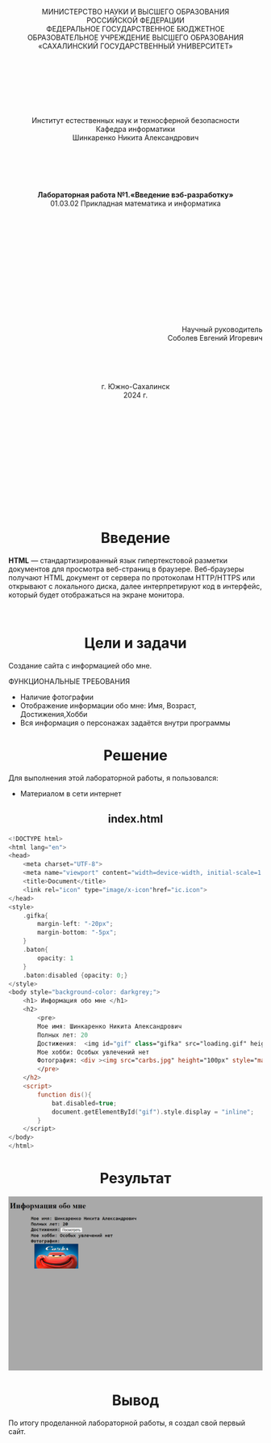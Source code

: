 <p align = "center">МИНИСТЕРСТВО НАУКИ И ВЫСШЕГО ОБРАЗОВАНИЯ<br>
РОССИЙСКОЙ ФЕДЕРАЦИИ<br>
ФЕДЕРАЛЬНОЕ ГОСУДАРСТВЕННОЕ БЮДЖЕТНОЕ<br>
ОБРАЗОВАТЕЛЬНОЕ УЧРЕЖДЕНИЕ ВЫСШЕГО ОБРАЗОВАНИЯ<br>
«САХАЛИНСКИЙ ГОСУДАРСТВЕННЫЙ УНИВЕРСИТЕТ»</p>
<br><br><br><br><br><br>
<p align = "center">Институт естественных наук и техносферной безопасности<br>Кафедра информатики<br>Шинкаренко Никита Александрович</p>
<br><br><br>
<p align = "center"><br><strong>Лабораторная работа №1.«Введение вэб-разработку»</strong><br>01.03.02 Прикладная математика и информатика</p>
<br><br><br><br><br><br><br><br><br><br><br><br>
<p align = "right">Научный руководитель<br>
Соболев Евгений Игоревич</p>
<br><br><br>
<p align = "center">г. Южно-Сахалинск<br>2024 г.</p>
<br><br><br><br><br><br><br><br><br><br><br><br>

<h1 align = "center">Введение</h1>

<p><b>HTML</b> — стандартизированный язык гипертекстовой разметки документов для просмотра веб-страниц в браузере. Веб-браузеры получают HTML документ от сервера по протоколам HTTP/HTTPS или открывают с локального диска, далее интерпретируют код в интерфейс, который будет отображаться на экране монитора.</p>


<br>
<h1 align = "center">Цели и задачи</h1>


<p>Создание сайта с информацией обо мне.</p>

<p>ФУНКЦИОНАЛЬНЫЕ ТРЕБОВАНИЯ</p>
<ul>
<li>Наличие фотографии</li>
<li>Отображение информации обо мне: Имя, Возраст, Достижения,Хобби</li>
<li>Вся информация о персонажах задаётся внутри программы</li>
</ul>

<p></p>



<h1 align = "center">Решение</h1>

<p>Для выполнения этой лабораторной работы, я пользовался:</p>

<ul>
<li>Материалом в сети интернет</li>
</ul>

<h2 align = "center">index.html</h2>

```kotlin
<!DOCTYPE html>
<html lang="en">
<head>
    <meta charset="UTF-8">
    <meta name="viewport" content="width=device-width, initial-scale=1.0">
    <title>Document</title>
    <link rel="icon" type="image/x-icon"href="ic.icon">
</head>
<style>
    .gifka{
        margin-left: "-20px";
        margin-bottom: "-5px";
    }
    .baton{
        opacity: 1
    }
    .baton:disabled {opacity: 0;}
</style>
<body style="background-color: darkgrey;">
    <h1> Информация обо мне </h1>
    <h2>
        <pre>
        Мое имя: Шинкаренко Никита Александрович 
        Полных лет: 20
        Достижения:  <img id="gif" class="gifka" src="loading.gif" height="20px"  style="margin-left: 0px; margin-bottom: -5px; display: none;"> <button id="bat" class="baton" onclick="dis()" style="margin-left: -30px;">Посмотреть</button>
        Мое хобби: Особых увлечений нет
        Фотография: <div ><img src="carbs.jpg" height="100px" style="margin-left: 100px; margin-top: 1px;"></div>
        </pre>     
    </h2>
    <script>
        function dis(){
            bat.disabled=true;
            document.getElementById("gif").style.display = "inline";
        }
    </script>
</body>
</html>
```




<h1 align = "center">Результат</h1>

<p align = "center"><img src="Screenshot_4.png" alt="first screen"></p>

<h1 align = "center">Вывод</h1>
<p>По итогу проделанной лабораторной работы, я создал свой первый сайт.</p>
